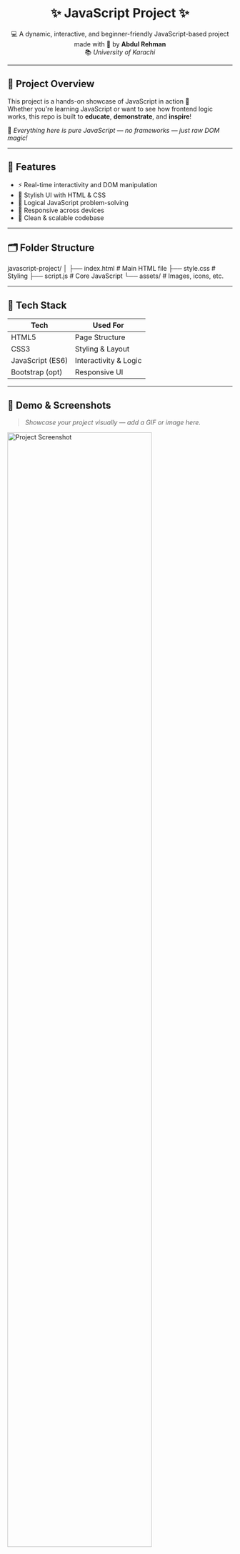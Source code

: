 <h1 align="center">✨ JavaScript Project ✨</h1>

<p align="center">
  💻 A dynamic, interactive, and beginner-friendly JavaScript-based project made with 💙 by <strong>Abdul Rehman</strong><br>
  📚 <em>University of Karachi</em>
</p>

---

## 🚀 Project Overview

This project is a hands-on showcase of JavaScript in action 🎯  
Whether you're learning JavaScript or want to see how frontend logic works, this repo is built to **educate**, **demonstrate**, and **inspire**!  

🌟 *Everything here is pure JavaScript — no frameworks — just raw DOM magic!*

---

## 🧩 Features

- ⚡ Real-time interactivity and DOM manipulation
- 🎨 Stylish UI with HTML & CSS
- 🧠 Logical JavaScript problem-solving
- 📱 Responsive across devices
- 🚀 Clean & scalable codebase

---

## 🗂️ Folder Structure

javascript-project/ 
│ ├── index.html # Main HTML file ├── style.css # Styling ├── script.js # Core JavaScript └── assets/ # Images, icons, etc.


---

## 🔧 Tech Stack

| Tech           | Used For            |
|----------------|---------------------|
| HTML5          | Page Structure       |
| CSS3           | Styling & Layout     |
| JavaScript (ES6)| Interactivity & Logic|
| Bootstrap (opt) | Responsive UI       |

---

## 📸 Demo & Screenshots

> _Showcase your project visually — add a GIF or image here._

<img src="assets/screenshot.png" alt="Project Screenshot" width="80%" />

---

## 🛠️ Getting Started

To run this project locally, follow these simple steps:

```bash
# Clone the repository
https://github.com/AbdulRehmanBaig384/javascriptproject

# Open the folder
cd javascript-project

# Open index.html in your browser

